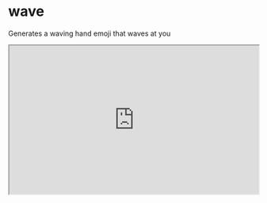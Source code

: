 # wave

Generates a waving hand emoji that waves at you

<iframe src="https://iam-weijie.github.io/wave/" width="100%" height="300"></iframe>
